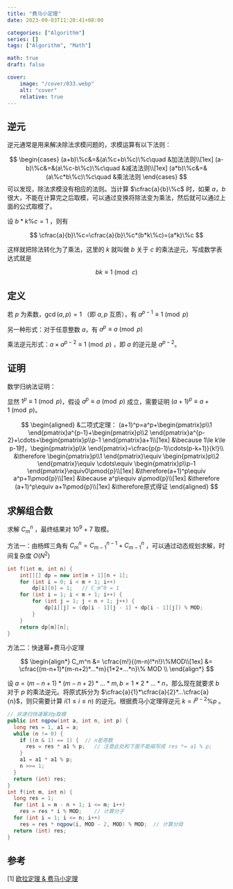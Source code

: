 ```yaml
---
title: "费马小定理"
date: 2023-09-03T11:20:41+08:00

categories: ["Algorithm"]
series: []
tags: ["Algorithm", "Math"]

math: true
draft: false

cover:
    image: "/cover/033.webp"
    alt: "cover"
    relative: true
---
```


## 逆元

逆元通常是用来解决除法求模问题的，求模运算有以下法则：

$$
\begin{cases}
(a+b)\%c&=&(a\%c+b\%c)\%c\quad &加法法则\\[1ex]
(a-b)\%c&=&(a\%c-b\%c)\%c\quad &减法法则\\[1ex]
(a*b)\%c&=&(a\%c*b\%c)\%c\quad &乘法法则
\end{cases}
$$
可以发现，除法求模没有相应的法则。当计算 $\cfrac{a}{b}\%c$ 时，如果 $a$，$b$ 很大，不能在计算完之后取模，可以通过变换将除法变为乘法，然后就可以通过上面的公式取模了。

设 $b*k\%c=1$ ，则有


$$
\cfrac{a}{b}\%c=\cfrac{a}{b}\%c*(b*k\%c)=(a*k)\%c
$$


这样就把除法转化为了乘法，这里的 $k$ 就叫做 $b$ 关于 $c$ 的乘法逆元，写成数学表达式就是

$$
bk\equiv1\pmod c
$$

## 定义

若 $p$ 为素数，$\gcd (a,p)=1$ （即 $a,p$ 互质），有 $a^{p-1}\equiv1\pmod{p}$  

另一种形式：对于任意整数 $a$，有 $a^p\equiv a\pmod{p}$ 

乘法逆元形式：$a×a^{p-2}\equiv1\pmod p$ ，即 $a$ 的逆元是 $a^{p-2}$。

## 证明

数学归纳法证明：

显然 $1^p\equiv 1\pmod{p}$，假设 $a^p\equiv a\pmod{p}$ 成立，需要证明 $(a+1)^p\equiv a+1\pmod{p}$。

$$
\begin{aligned}
&二项式定理：
(a+1)^p=a^p+\begin{pmatrix}p\\1 \end{pmatrix}a^{p-1}+\begin{pmatrix}p\\2 \end{pmatrix}a^{p-2}+\cdots+\begin{pmatrix}p\\p-1 \end{pmatrix}a+1\\[1ex]
&\because 1\le k\le p-1时，\begin{pmatrix}p\\k \end{pmatrix}=\cfrac{p(p-1)\cdots(p-k+1)}{k!}\\
&\therefore \begin{pmatrix}p\\1 \end{pmatrix}\equiv \begin{pmatrix}p\\2 \end{pmatrix}\equiv \cdots\equiv \begin{pmatrix}p\\p-1 \end{pmatrix}\equiv0\pmod{p}\\[1ex]
&\therefore(a+1)^p\equiv a^p+1\pmod{p}\\[1ex]
&\because a^p\equiv a\pmod{p}\\[1ex]
&\therefore (a+1)^p\equiv a+1\pmod{p}\\[1ex]
&\therefore原式得证
\end{aligned}
$$
## 求解组合数

求解 $C_m^n$ ，最终结果对 $10^9+7$ 取模。

方法一：由杨辉三角有 $C_m^n = C_{m-1}^{n-1} + C_{m-1}^{n}$ ，可以通过动态规划求解，时间复杂度 $O(N^2)$ 

```java
int f(int m, int n) {
    int[][] dp = new int[m + 1][n + 1];	
    for (int i = 0; i < m + 1; i++)
        dp[i][0] = 1;   // C_m^0 = 1
    for (int i = 1; i < m + 1; i++) {
        for (int j = 1; j < n + 1; j++) {
            dp[i][j] = (dp[i - 1][j - 1] + dp[i - 1][j]) % MOD;
        }
    }
    return dp[m][n];
}
```

方法二：快速幂+费马小定理

$$
\begin{align*}
C_m^n &= \cfrac{m!}{(m-n)!*n!}\%MOD\\[1ex]
&= \cfrac{(m-n+1)*(m-n+2)*...*m}{1*2*...*n}\% MOD \\ 
\end{align*}
$$

设 $a=(m-n+1)*(m-n+2)*\ldots *m,b=1*2*\ldots *n$，那么现在就要求 $b$ 对于 $p$ 的乘法逆元。将原式拆分为 $\cfrac{a}{1}*\cfrac{a}{2}*...\cfrac{a}{n}$，则只需要计算 $i(1\le i\le n)$ 的逆元。根据费马小定理得逆元 $k = i^{p-2} \%p$ 。

```java
// 非递归快速幂对p取模
public int nqpow(int a, int n, int p) {
  long res = 1, a1 = a;
  while (n != 0) {
    if ((n & 1) == 1) {  // n是奇数
      res = res * a1 % p;	// 注意此处和下面不能缩写成 res *= a1 % p;
    }
    a1 = a1 * a1 % p;
    n >>= 1;
  }
  return (int) res;
}
int f(int m, int n) {
  long res = 1;
  for (int i = m - n + 1; i <= m; i++)
    res = res * i % MOD;    // 计算分子
  for (int i = 1; i <= n; i++)
    res = res * nqpow(i, MOD - 2, MOD) % MOD;  // 计算分母
  return (int) res;
}
```

## 参考

[1] [欧拉定理 & 费马小定理](https://oi-wiki.org/math/number-theory/fermat/#%E8%B4%B9%E9%A9%AC%E5%B0%8F%E5%AE%9A%E7%90%86) 
